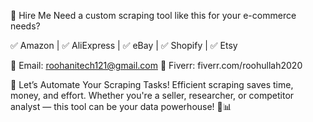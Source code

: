 📩 Hire Me
Need a custom scraping tool like this for your e-commerce needs?

✅ Amazon | ✅ AliExpress | ✅ eBay | ✅ Shopify | ✅ Etsy

📧 Email: roohanitech121@gmail.com
🎯 Fiverr: fiverr.com/roohullah2020

🌟 Let’s Automate Your Scraping Tasks!
Efficient scraping saves time, money, and effort. Whether you're a seller, researcher, or competitor analyst — this tool can be your data powerhouse! 💼📊
